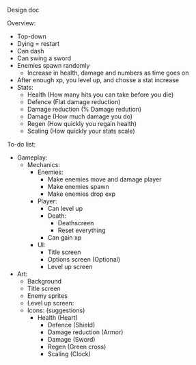 Design doc

Overview:
  - Top-down
  - Dying = restart
  - Can dash
  - Can swing a sword
  - Enemies spawn randomly
      - Increase in health, damage and numbers as time goes on
  - After enough xp, you level up, and chosse a stat increase
  - Stats:
    - Health (How many hits you can take before you die)
    - Defence (Flat damage reduction)
    - Damage reduction (% Damage redution)
    - Damage (How much damage you do)
    - Regen (How quickly you regain health)
    - Scaling (How quickly your stats scale)

To-do list:
  - Gameplay:
      - Mechanics:
          - Enemies:
            - Make enemies move and damage player
            - Make enemies spawn
            - Make enemies drop exp
          - Player:
            - Can level up
            - Death:
              - Deathscreen
              - Reset everything
            - Can gain xp
          - UI:
            - Title screen
            - Options screen (Optional)
            - Level up screen
 - Art:
   - Background
   - Title screen
   - Enemy sprites
   - Level up screen:
   - Icons: (suggestions)
     - Health (Heart)
       - Defence (Shield)
       - Damage reduction (Armor)
       - Damage (Sword)
       - Regen (Green cross)
       - Scaling (Clock)
